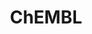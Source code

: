 ---
bigquery: https://console.cloud.google.com/bigquery?p=patents-public-data&d=ebi_chembl&page=dataset
citation: '"The ChEMBL database in 2017." Anna Gaulton, Anne Hersey, Michał Nowotka,
  A Patrícia Bento, Jon Chambers, David Mendez, Prudence Mutowo, Francis Atkinson,
  Louisa J Bellis, Elena Cibrián-Uhalte, Mark Davies, Nathan Dedman, Anneli Karlsson,
  María Paula Magariños, John P Overington, George Papadatos, Ines Smit, Andrew R
  Leach Nucleic acids Research (2017) 45 (Database Issue), D945-D954'
contributors: European Bioinformatics Institute
cost: None
description: ChEMBL Data is a manually curated database of small molecules used in
  drug discovery, including information about existing patented drugs.
documentation: 'schema: https://www.ebi.ac.uk/chembl/db_schema


  '
last_edit: Mon, 04 Apr 2022 19:07:30 GMT
location: https://console.cloud.google.com/marketplace/product/google_patents_public_datasets/chembl
maintained_by: EMBL-EBI, an outstation of European Molecular Biology Laboratory
related_publications: '

  ChEMBL: towards direct deposition of bioassay data.


  Mendez D, Gaulton A, Bento AP, Chambers J, De Veij M, Félix E, Magariños MP, Mosquera
  JF, Mutowo P, Nowotka M, Gordillo-Marañón M, Hunter F, Junco L, Mugumbate G, Rodriguez-Lopez
  M, Atkinson F, Bosc N, Radoux CJ, Segura-Cabrera A, Hersey A, Leach AR.


  — Nucleic Acids Res. 2019; 47(D1):D930-D940. doi: 10.1093/nar/gky1075

  '
schema_fields: '[''comp_class_id'', ''syn_type'', ''assay_category'', ''confidence_score'',
  ''efo_id'', ''natural_product'', ''num_lipinski_ro5_violations'', ''assay_type'',
  ''published_relation'', ''l8'', ''approval_date'', ''compound_name'', ''metref_id'',
  ''hrac_code'', ''assay_class_id'', ''rgid'', ''prodrug'', ''mc_target_name'', ''target_mapping'',
  ''confidence'', ''mesh_heading'', ''class_level'', ''std_act_id'', ''standard_flag'',
  ''warning_class'', ''mechanism_comment'', ''type'', ''log_id'', ''mec_id'', ''dosed_ingredient'',
  ''who_extra'', ''status'', ''l1'', ''parent_go_id'', ''availability_type'', ''assay_param_id'',
  ''warnref_id'', ''molecule_type'', ''formulation_id'', ''num_ro5_violations'', ''delist_flag'',
  ''cell_description'', ''qudt_units'', ''oc_id'', ''mol_irac_id'', ''parameter_value'',
  ''last_page'', ''major_class'', ''full_mwt'', ''helm_notation'', ''relationship'',
  ''met_comment'', ''tid'', ''site_id'', ''l6'', ''l5'', ''uo_units'', ''frac_class_id'',
  ''domain_name'', ''stem'', ''actsm_id'', ''activity_id'', ''abstract'', ''acd_most_bpka'',
  ''tissue_id'', ''pubmed_id'', ''mecref_id'', ''level4'', ''metabolite_record_id'',
  ''mc_target_accession'', ''updated_by'', ''cell_source_tissue'', ''domain_description'',
  ''warning_id'', ''comments'', ''nda_type'', ''disease_efficacy'', ''topical'', ''synonyms'',
  ''mol_frac_id'', ''mw_monoisotopic'', ''start_position'', ''standard_inchi_key'',
  ''mc_organism'', ''therapeutic_flag'', ''parent_molregno'', ''db_version'', ''pathway_id'',
  ''usan_stem_id'', ''ddd_comment'', ''cl_lincs_id'', ''efo_term'', ''entity_id'',
  ''mol_atc_id'', ''country'', ''tid_fixed'', ''atc_code'', ''compd_id'', ''polymer_flag'',
  ''chirality'', ''patent_id'', ''psa'', ''cell_id'', ''isoform'', ''molsyn_id'',
  ''withdrawn_country'', ''cx_most_apka'', ''assay_tissue'', ''smid'', ''chebi_par_id'',
  ''clo_id'', ''cellosaurus_id'', ''doc_id'', ''substrate_record_id'', ''molregno'',
  ''level4_description'', ''pref_name'', ''last_active'', ''cidx'', ''published_units'',
  ''units'', ''route'', ''hbd'', ''patent_use_code'', ''doi'', ''parent_id'', ''strength'',
  ''src_short_name'', ''cx_most_bpka'', ''research_stem'', ''variant_id'', ''parent_type'',
  ''priority'', ''parenteral'', ''level1'', ''level2'', ''bei'', ''structure_type'',
  ''withdrawn_class'', ''bao_format'', ''stat'', ''stem_class'', ''protein_class_desc'',
  ''end_position'', ''assay_id'', ''data_validity_comment'', ''ridx'', ''component_type'',
  ''indication_class'', ''standard_relation'', ''upper_value'', ''assay_strain'',
  ''binding_site_comment'', ''as_id'', ''organism'', ''max_phase_for_ind'', ''ref_type'',
  ''prod_pat_id'', ''set_name'', ''assay_organism'', ''creation_date'', ''co_stem_id'',
  ''component_synonym'', ''target_type'', ''res_stem_id'', ''relationship_type'',
  ''issue'', ''acd_most_apka'', ''alert_id'', ''warning_year'', ''assay_desc'', ''drug_record_id'',
  ''applicant_full_name'', ''subgroup'', ''normal_range_min'', ''protein_class_id'',
  ''company'', ''compsyn_id'', ''qed_weighted'', ''accession'', ''l7'', ''orig_description'',
  ''src_description'', ''first_in_class'', ''hba_lipinski'', ''molecular_mechanism'',
  ''warning_type'', ''src_assay_id'', ''indref_id'', ''definition'', ''mutation'',
  ''src_compound_id'', ''usan_stem'', ''description'', ''homologue'', ''caloha_id'',
  ''assay_source'', ''cell_source_tax_id'', ''cell_name'', ''level2_description'',
  ''assay_test_type'', ''active_molregno'', ''patent_no'', ''molfile'', ''enzyme_name'',
  ''curation_comment'', ''withdrawn_flag'', ''trade_name'', ''met_conversion'', ''authors'',
  ''annotation'', ''db_source'', ''targcomp_id'', ''relationship_desc'', ''sequence_md5sum'',
  ''record_id'', ''level1_description'', ''site_name'', ''cell_ontology_id'', ''drug_substance_flag'',
  ''activity_count'', ''drug_product_flag'', ''aromatic_rings'', ''site_residues'',
  ''downgraded'', ''ro3_pass'', ''innovator_company'', ''published_value'', ''text_value'',
  ''bao_id'', ''usan_year'', ''level3_description'', ''parameter_type'', ''usan_substem'',
  ''met_id'', ''lle'', ''bto_id'', ''full_molformula'', ''doc_type'', ''domain_id'',
  ''l2'', ''published_type'', ''volume'', ''enzyme_tid'', ''tax_id'', ''path'', ''rtb'',
  ''standard_units'', ''acd_logd'', ''cpd_str_alert_id'', ''ingredient'', ''entity_type'',
  ''ref_id'', ''withdrawn_reason'', ''value'', ''oral'', ''uberon_id'', ''level5'',
  ''l3'', ''version'', ''short_name'', ''alert_set_id'', ''frac_code'', ''ddd_value'',
  ''updated_on'', ''mesh_id'', ''assay_subcellular_fraction'', ''mw_freebase'', ''tbl'',
  ''class_type'', ''prediction_method'', ''predbind_id'', ''pathway_key'', ''drugind_id'',
  ''aspect'', ''standard_upper_value'', ''relation'', ''irac_code'', ''targrel_id'',
  ''cell_source_organism'', ''hbd_lipinski'', ''publication_number'', ''standard_text_value'',
  ''smarts'', ''domain_type'', ''heavy_atoms'', ''withdrawn_year'', ''level3'', ''protein_class_synonym'',
  ''mc_target_type'', ''source_domain_id'', ''name'', ''toid'', ''warning_description'',
  ''irac_class_id'', ''protclasssyn_id'', ''standard_value'', ''acd_logp'', ''curated_by'',
  ''active_ingredient'', ''black_box_warning'', ''ass_cls_map_id'', ''ref_url'', ''comp_go_id'',
  ''target_desc'', ''warning_country'', ''action_type'', ''mc_tax_id'', ''src_id'',
  ''year'', ''cx_logp'', ''hrac_class_id'', ''go_id'', ''ddd_id'', ''cx_logd'', ''label'',
  ''submission_date'', ''sitecomp_id'', ''mechanism_of_action'', ''previous_company'',
  ''who_name'', ''related_tid'', ''title'', ''assay_tax_id'', ''first_approval'',
  ''usan_stem_definition'', ''max_phase'', ''job_id'', ''chembl_id'', ''result_flag'',
  ''pchembl_value'', ''alert_name'', ''aidx'', ''product_id'', ''mol_hrac_id'', ''inorganic_flag'',
  ''num_alerts'', ''first_page'', ''bao_endpoint'', ''journal'', ''component_id'',
  ''ddd_units'', ''standard_type'', ''standard_inchi'', ''potential_duplicate'', ''assay_cell_type'',
  ''ap_id'', ''direct_interaction'', ''species_group_flag'', ''compound_key'', ''le'',
  ''activity_comment'', ''ddd_admr'', ''l4'', ''source'', ''ad_type'', ''canonical_smiles'',
  ''molecular_species'', ''alogp'', ''biocomp_id'', ''hba'', ''sei'', ''normal_range_max'',
  ''idx'', ''dosage_form'', ''sequence'', ''selectivity_comment'', ''patent_expire_date'']'
shortname: chembl
tags:
- biotechnology
- health
- chemical
- bioinformatics
- medical
terms_of_use: CC BY-SA 3.0
title: ChEMBL
uuid: e232a192-965c-4ec9-904c-155b6dfe56c5
---